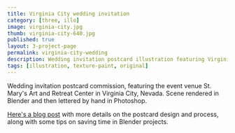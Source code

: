 ```yaml
---
title: Virginia City wedding invitation
category: [three, illo]
image: virginia-city.jpg
thumb: virginia-city-640.jpg
published: true
layout: 3-project-page
permalink: virginia-city-wedding
description: Wedding invitation postcard illustration featuring Virginia City, Nevada. 
tags: [illustration, texture-paint, original]
---
```

Wedding invitation postcard commission, featuring the event venue St. Mary's Art and Retreat Center in Virginia City, Nevada. Scene rendered in Blender and then lettered by hand in Photoshop.  

[Here's a blog post](/virginia-city-postcard) with more details on the postcard design and process, along with some tips on saving time in Blender projects.